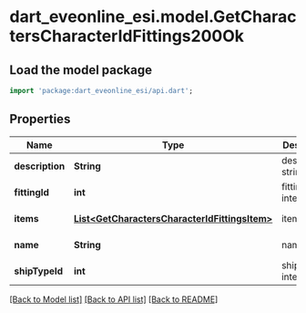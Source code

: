 # dart_eveonline_esi.model.GetCharactersCharacterIdFittings200Ok

## Load the model package
```dart
import 'package:dart_eveonline_esi/api.dart';
```

## Properties
Name | Type | Description | Notes
------------ | ------------- | ------------- | -------------
**description** | **String** | description string | [default to null]
**fittingId** | **int** | fitting_id integer | [default to null]
**items** | [**List&lt;GetCharactersCharacterIdFittingsItem&gt;**](GetCharactersCharacterIdFittingsItem.md) | items array | [default to []]
**name** | **String** | name string | [default to null]
**shipTypeId** | **int** | ship_type_id integer | [default to null]

[[Back to Model list]](../README.md#documentation-for-models) [[Back to API list]](../README.md#documentation-for-api-endpoints) [[Back to README]](../README.md)


